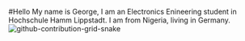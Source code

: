#Hello
My name is George, I am an Electronics Enineering student in Hochschule Hamm Lippstadt. I am from Nigeria, living in Germany. 
![github-contribution-grid-snake](https://user-images.githubusercontent.com/74372044/220821900-26491bf5-d0f7-45aa-8fcf-bc8f1a21abd4.gif)
